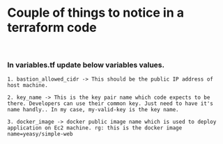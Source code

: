 <h1> Couple of things to notice in a terraform code</h1>

<br>

<h3> In variables.tf update below variables values. </h3>

```
1. bastion_allowed_cidr -> This should be the public IP address of host machine.

2. key_name -> This is the key pair name which code expects to be there. Developers can use their common key. Just need to have it's name handly.. In my case, my-valid-key is the key name.

3. docker_image -> docker public image name which is used to deploy application on Ec2 machine. rg: this is the docker image name=yeasy/simple-web

```